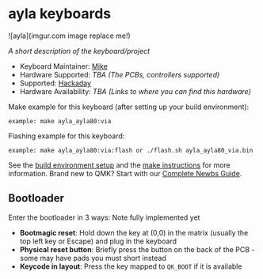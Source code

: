 # ayla keyboards

![ayla](imgur.com image replace me!)

*A short description of the keyboard/project*

* Keyboard Maintainer: [Mike](https://github.com/phpbbireland)
* Hardware Supported: *TBA (The PCBs, controllers supported)*
* Supported: [Hackaday](https://hackaday.io/project/197065-mioke80-iso-ansi-99-key-80-keyboard)
* Hardware Availability: *TBA (Links to where you can find this hardware)*

Make example for this keyboard (after setting up your build environment):

    example: make ayla_ayla80:via

Flashing example for this keyboard:

    example: make ayla_ayla80:via:flash or ./flash.sh ayla_ayla80_via.bin

See the [build environment setup](https://docs.qmk.fm/#/getting_started_build_tools) and the [make instructions](https://docs.qmk.fm/#/getting_started_make_guide) for more information. Brand new to QMK? Start with our [Complete Newbs Guide](https://docs.qmk.fm/#/newbs).

## Bootloader

Enter the bootloader in 3 ways: Note fully implemented yet

* **Bootmagic reset**: Hold down the key at (0,0) in the matrix (usually the top left key or Escape) and plug in the keyboard
* **Physical reset button**: Briefly press the button on the back of the PCB - some may have pads you must short instead
* **Keycode in layout**: Press the key mapped to `QK_BOOT` if it is available
